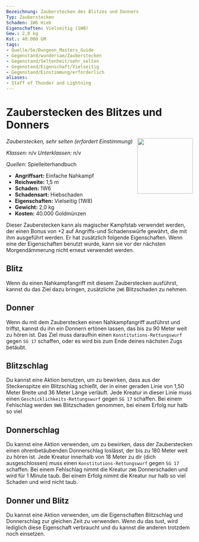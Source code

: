 ```yaml
---
Bezeichnung: Zauberstecken des Blitzes und Donners
Typ: Zauberstecken
Schaden: 1W6 Hieb
Eigenschaften: Vielseitig (1W8)
Gew.: 2,0 kg
Kst.: 40.000 GM
tags:
- Quelle/5e/Dungeon_Masters_Guide
- Gegenstand/wundersam/Zauberstecken
- Gegenstand/Seltenheit/sehr_selten
- Gegenstand/Eigenschaft/Vielseitig
- Gegenstand/Einstimmung/erforderlich
aliases:
- Staff of Thunder and Lightning
---
```

# Zauberstecken des Blitzes und Donners
_Zauberstecken, sehr selten (erfordert Einstimmung)_
<img src="Staff-of-Thunder-and-Lightning.webp" align="right" width="150">

_Klassen:_ n/v 
_Unterklassen:_  n/v

_Quellen:_ Spielleiterhandbuch

- **Angriffsart:** Einfache Nahkampf
- **Reichweite:** 1,5 m
- **Schaden:** 1W6
- **Schadensart:** Hiebschaden
- **Eigenschaften:** Vielseitig (1W8)
- **Gewicht:** 2,0 kg
- **Kosten:** 40.000 Goldmünzen

Dieser Zauberstecken kann als magischer Kampfstab verwendet werden, der einen Bonus von +2 auf Angriffs-und Schadenswürfe gewährt, die mit ihm ausgeführt werden. Er hat zusätzlich folgende Eigenschaften. Wenn eine der Eigenschaften benutzt wurde, kann sie vor der nächsten Morgendämmerung nicht erneut verwendet werden.

## Blitz
Wenn du einen Nahkampfangriff mit diesem Zauberstecken ausführst, kannst du das Ziel dazu bringen, zusätzliche `2W6` Blitzschaden zu nehmen.

## Donner
Wenn du mit dem Zauberstecken einen Nahkampfangriff ausführst und triffst, kannst du ihn ein Donnern ertönen lassen, das bis zu 90 Meter weit zu hören ist. Das Ziel muss daraufhin einen `Konstitutions-Rettungswurf` gegen `SG 17` schaffen, oder es wird bis zum Ende deines nächsten Zugs betäubt.

## Blitzschlag
Du kannst eine Aktion benutzen, um zu bewirken, dass aus der Steckenspitze ein Blitzschlag schießt, der in einer geraden Linie von 1,50 Meter Breite und 36 Meter Länge verläuft. Jede Kreatur in dieser Linie muss einen `Geschicklichkeits-Rettungswurf` gegen `SG 17` schaffen. Bei einem Fehlschlag werden `9W6` Blitzschaden genommen, bei einem Erfolg nur halb so viel

## Donnerschlag
Du kannst eine Aktion verwenden, um zu bewirken, dass der Zauberstecken einen ohrenbetäubenden Donnerschlag loslässt, der bis zu 180 Meter weit zu hören ist. Jede Kreatur innerhalb von 18 Meter zu dir (dich ausgeschlossen) muss einen `Konstitutions-Rettungswurf` gegen `SG 17` schaffen. Bei einem Fehlschlag nimmt die Kreatur `2W6` Donnerschaden und wird für 1 Minute taub. Bei einem Erfolg nimmt die Kreatur nur halb so viel Schaden und wird nicht taub.

## Donner und Blitz
Du kannst eine Aktion verwenden, um die Eigenschaften Blitzschlag und Donnerschlag zur gleichen Zeit zu verwenden. Wenn du das tust, wird lediglich diese Eigenschaft verbraucht und du kannst die anderen trotzdem noch einsetzen.